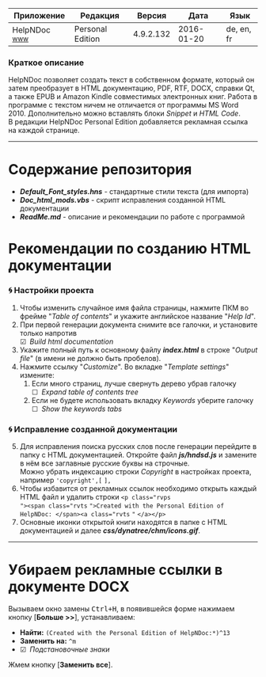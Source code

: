 [License]://creativecommons.org/licenses/by-nc-sa/4.0/deed.ru

Приложение|Редакция|Версия|Дата|Язык
---|---|---|---|---
HelpNDoc <sup>[www]</sup>|Personal Edition|4.9.2.132|2016-01-20|de, en, fr

[www]:http://helpndoc.com/download "Site"

### Краткое описание

HelpNDoc позволяет создать текст в собственном формате, который он затем преобразует в HTML документацию, 
PDF, RTF, DOCX, справки Qt, а также EPUB и Amazon Kindle совместимых электронных книг. Работа в программе 
с текстом ничем не отличается от программы MS Word 2010. Дополнительно можно вставлять блоки *Snippet* 
и *HTML Code*.  
В редакции HelpNDoc Personal Edition добавляется рекламная ссылка на каждой странице.

---
# Содержание репозитория

- ***Default_Font_styles.hns*** - стандартные стили текста (для импорта)
- ***Doc_html_mods.vbs*** - скрипт исправления созданной HTML документации
- ***ReadMe.md*** - описание и рекомендации по работе с программой


# Рекомендации по созданию HTML документации

### :cyclone: Настройки проекта

1. Чтобы изменить случайное имя файла страницы, нажмите ПКМ во фрейме "*Table of contents*" и укажите 
	английское название "*Help Id*".
2. При первой генерации документа снимите все галочки, и установите только напротив  
	&#9745;&ensp;*Build html documentation*
3. Укажите полный путь к основному файлу ***index.html*** в строке "*Output file*" (в имени не должно быть пробелов).
4. Нажмите ссылку "*Customize*". Во вкладке "*Template settings*" измените:
	1. Если много страниц, лучше свернуть дерево убрав галочку  
		&#9744;&ensp;*Expand table of contents tree*
	2. Если не будете использовать вкладку *Keywords* уберите галочку  
		&#9744;&ensp;*Show the keywords tabs*

### :cyclone: Исправление созданной документации

5. Для исправления поиска русских слов после генерации перейдите в папку с HTML документацией. Откройте 
	файл ***js/hndsd.js*** и замените в нём все заглавные русские буквы на строчные.  
	Можно убрать индексацию строки *Copyright* в настройках проекта, например `'copyright',[` `],`
6. Чтобы избавится от рекламных ссылок необходимо открыть каждый HTML файл и удалить строки `<p class="rvps`  
	`"><span class="rvts` `">Created with the Personal Edition of HelpNDoc: </span><a class="rvts` `"` `</a></p>`
7. Основные иконки открытой книги находятся в папке с HTML документацией и далее ***css/dynatree/chm/icons.gif***.

---
# Убираем рекламные ссылки в документе DOCX

Вызываем окно замены <kbd>Ctrl+H</kbd>, в появившейся форме нажимаем кнопку [**Больше >>**], устанавливаем:
- **Найти:** `(Created with the Personal Edition of HelpNDoc:*)^13`
- **Заменить на:** `^m`
- &#9745;&ensp;*Подстановочные знаки*

Жмем кнопку [**Заменить все**].

# 
